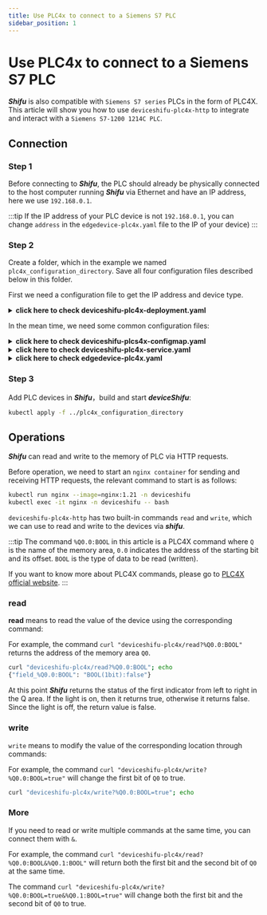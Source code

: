 ```yaml
---
title: Use PLC4x to connect to a Siemens S7 PLC
sidebar_position: 1
---
```


# Use PLC4x to connect to a Siemens S7 PLC

***Shifu*** is also compatible with `Siemens S7 series` PLCs in the form of PLC4X. This article will show you how to use `deviceshifu-plc4x-http` to integrate and interact with a `Siemens S7-1200 1214C PLC`.

## Connection

### Step 1

Before connecting to ***Shifu***, the PLC should already be physically connected to the host computer running ***Shifu*** via Ethernet and have an IP address, here we use `192.168.0.1`.


:::tip
If the IP address of your PLC device is not `192.168.0.1`, you can change `address` in the `edgedevice-plc4x.yaml` file to the IP of your device)
:::

### Step 2

Create a folder, which in the example we named `plc4x_configuration_directory`. Save all four configuration files described below in this folder.

First we need a configuration file to get the IP address and device type.  

<details>
  <summary> <b>click here to check deviceshifu-plc4x-deployment.yaml</b> </summary> 

```yml
apiVersion: apps/v1
kind: Deployment
metadata:
  labels:
    app: deviceshifu-plc4x-deployment
  name: deviceshifu-plc4x-deployment
  namespace: deviceshifu
spec:
  replicas: 1
  selector:
    matchLabels:
      app: deviceshifu-plc4x-deployment
  template:
    metadata:
      labels:
        app: deviceshifu-plc4x-deployment
    spec:
      containers:
      - image: edgehub/deviceshifu-http-plc4x:v0.1.1
        name: deviceshifu-http
        ports:
        - containerPort: 8080
        volumeMounts:
        - name: deviceshifu-config
          mountPath: "/etc/edgedevice/config"
          readOnly: true
        env:
        - name: EDGEDEVICE_NAME
          value: "edgedevice-plc4x"
        - name: EDGEDEVICE_NAMESPACE
          value: "devices"
      volumes:
      - name: deviceshifu-config
        configMap:
          name: plc4x-configmap
      serviceAccountName: edgedevice-sa
```
</details>

In the mean time, we need some common configuration files:

<details>
  <summary> <b>click here to check deviceshifu-plcs4x-configmap.yaml</b> </summary>

```yml
apiVersion: v1
kind: ConfigMap
metadata:
  name: plc4x-configmap
  namespace: deviceshifu
data:
  driverProperties: |
    driverSku: testPlc4x
    driverImage: 
  instructions: |
    instructions:
  telemetries: |
    telemetrySettings:
```
</details>

<details>
  <summary> <b>click here to check deviceshifu-plc4x-service.yaml</b> </summary>

```yml
apiVersion: v1
kind: Service
metadata:
  labels:
    app: deviceshifu-plc4x-deployment
  name: deviceshifu-plc4x
  namespace: deviceshifu
spec:
  ports:
  - port: 80
    protocol: TCP
    targetPort: 8080
  selector:
    app: deviceshifu-plc4x-deployment
  type: LoadBalancer
```
</details>

<details>
  <summary> <b>click here to check edgedevice-plc4x.yaml</b> </summary>

```yml
apiVersion: shifu.edgenesis.io/v1alpha1
kind: EdgeDevice
metadata:
  name: edgedevice-plc4x
  namespace: devices
spec:
  sku: "testPlc4x" 
  connection: Ethernet
  address: 192.168.0.1 #change this accordingly
  protocol: PLC4X
  protocolSettings:
    PLC4XSetting:
      protocol: s7
```
</details>

### Step 3

Add PLC devices in ***Shifu***，build and start ***deviceShifu***:

```bash
kubectl apply -f ../plc4x_configuration_directory
```

## Operations

***Shifu*** can read and write to the memory of PLC via HTTP requests. 

Before operation, we need to start an `nginx container` for sending and receiving HTTP requests, the relevant command to start is as follows:

```bash
kubectl run nginx --image=nginx:1.21 -n deviceshifu 
kubectl exec -it nginx -n deviceshifu -- bash
```

`deviceshifu-plc4x-http` has two built-in commands `read` and `write`, which we can use to read and write to the devices via ***shifu***.

:::tip
The command `%Q0.0:BOOL` in this article is a PLC4X command where `Q` is the name of the memory area, `0.0` indicates the address of the starting bit and its offset. `BOOL` is the type of data to be read (written).

If you want to know more about PLC4X commands, please go to [PLC4X official website](https://plc4x.apache.org/users/protocols/s7.html).
:::

### read

**read** means to read the value of the device using the corresponding command:

For example, the command `curl "deviceshifu-plc4x/read?%Q0.0:BOOL"` returns the address of the memory area `Q0`.

```bash
curl "deviceshifu-plc4x/read?%Q0.0:BOOL"; echo
{"field_%Q0.0:BOOL": "BOOL(1bit):false"}
```

At this point ***Shifu*** returns the status of the first indicator from left to right in the Q area. If the light is on, then it returns true, otherwise it returns false. Since the light is off, the return value is false.

### write

`write` means to modify the value of the corresponding location through commands:

For example, the command `curl "deviceshifu-plc4x/write?%Q0.0:BOOL=true"` will change the first bit of `Q0` to true.

```bash
curl "deviceshifu-plc4x/write?%Q0.0:BOOL=true"; echo
```

### More

If you need to read or write multiple commands at the same time, you can connect them with `&`.

For example, the command `curl "deviceshifu-plc4x/read?%Q0.0:BOOL&%Q0.1:BOOL"` will return both the first bit and the second bit of `Q0` at the same time.

The command `curl "deviceshifu-plc4x/write?%Q0.0:BOOL=true&%Q0.1:BOOL=true"` will change both the first bit and the second bit of `Q0` to true.
